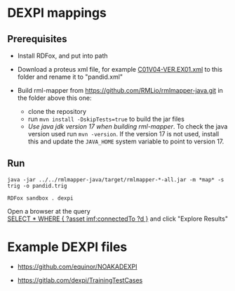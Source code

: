 # DEXPI mappings

## Prerequisites
* Install RDFox, and put into path

* Download a proteus xml file, for example [C01V04-VER.EX01.xml](https://gitlab.com/dexpi/TrainingTestCases/-/blob/1d87438391911ce06c7c6c84a6063e45f7f4a3a1/dexpi%201.3/example%20pids/C01%20DEXPI%20Reference%20P&ID/C01V04-VER.EX01.xml) to this folder and rename it to "pandid.xml"

* Build rml-mapper from https://github.com/RMLio/rmlmapper-java.git in the folder above this one:
    * clone the repository
    * run `mvn install -DskipTests=true` to build the jar files
    * *Use java jdk version 17 when building rml-mapper*. To check the java version used run `mvn -version`.
    If the version 17 is not used, install this and update the `JAVA_HOME` system variable to point to version 17. 

## Run 
```
java -jar ../../rmlmapper-java/target/rmlmapper-*-all.jar -m *map* -s trig -o pandid.trig
``` 

```
RDFox sandbox . dexpi
```

Open a browser at the query  
[SELECT * WHERE {  ?asset imf:connectedTo ?d  }](http://localhost:12110/console/test?query=SELECT%20%2A%20WHERE%20%7B%20%20%3Fasset%20imf%3AconnectedTo%20%3Fd%20%20%7D) and click "Explore Results"

# Example DEXPI files

* https://github.com/equinor/NOAKADEXPI

* https://gitlab.com/dexpi/TrainingTestCases